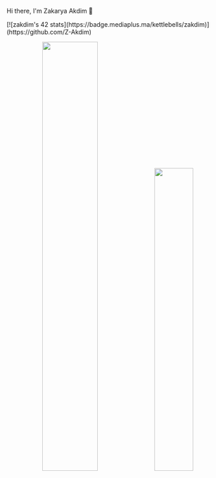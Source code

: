  Hi there, I'm Zakarya Akdim 👋 
 <div></div>
 [![zakdim's 42 stats](https://badge.mediaplus.ma/kettlebells/zakdim)](https://github.com/Z-Akdim)
<div align="center">
<p>
<img width="50%" src="https://github-readme-stats.vercel.app/api?username=Z-Akdim&show_icons=true&theme=radical" />
<img width="42%" src="https://github-readme-stats.anuraghazra1.vercel.app/api/top-langs/?username=Z-Akdim&layout=compact&bg_color=30,e96443,904e95&title_color=fff&text_color=fff" />
</p>

</div>
